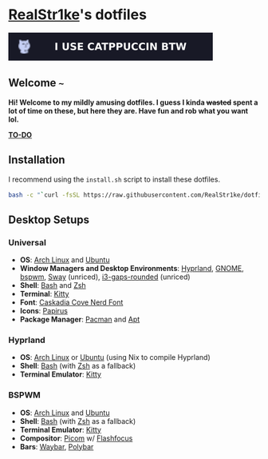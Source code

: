 # [RealStr1ke](https://github.com/RealStr1ke)'s dotfiles

![I use Catppuccin btw](assets/images/catppuccin.svg)
## Welcome `~`

**Hi! Welcome to my mildly amusing dotfiles. I guess I kinda ~~wasted~~ spent a lot of time on these, but here they are. Have fun and rob what you want lol.**

**[TO-DO](TODO.md)**
## Installation

I recommend using the `install.sh` script to install these dotfiles.

```Bash
bash -c "`curl -fsSL https://raw.githubusercontent.com/RealStr1ke/dotfiles/master/install.sh`"
```

## Desktop Setups

### **Universal**

- **OS**: [Arch Linux](https://archlinux.org/) and [Ubuntu](https://ubuntu.com/)
- **Window Managers and Desktop Environments**: [Hyprland](https://github.com/hyprwm/Hyprland), [GNOME](https://www.gnome.org/), [bspwm](https://github.com/baskerville/bspwm), [Sway](https://github.com/swaywm/sway) (unriced), [i3-gaps-rounded](https://github.com/jbenden/i3-gaps-rounded) (unriced)
- **Shell**: [Bash](https://www.gnu.org/software/bash/) and [Zsh](https://www.zsh.org/)
- **Terminal**: [Kitty](https://sw.kovidgoyal.net/kitty/)
- **Font**: [Caskadia Cove Nerd Font](https://nerdfonts.com/font-downloads)
- **Icons**: [Papirus](https://github.com/PapirusDevelopmentTeam/papirus-icon-theme)
- **Package Manager**: [Pacman](https://wiki.archlinux.org/index.php/Pacman) and [Apt](https://wiki.debian.org/Apt)

### **Hyprland**

- **OS**: [Arch Linux](https://archlinux.org/) or [Ubuntu](https://ubuntu.com/) (using Nix to compile Hyprland)
- **Shell**: [Bash](https://www.gnu.org/software/bash/) (with [Zsh](https://www.zsh.org/) as a fallback)
- **Terminal Emulator**: [Kitty](https://sw.kovidgoyal.net/kitty/)

### **BSPWM**

- **OS**: [Arch Linux](https://archlinux.org/) and [Ubuntu](https://ubuntu.com/)
- **Shell**: [Bash](https://www.gnu.org/software/bash/) (with [Zsh](https://www.zsh.org/) as a fallback)
- **Terminal Emulator**: [Kitty](https://sw.kovidgoyal.net/kitty/)
- **Compositor**: [Picom](https://github.com/yshui/picom) w/ [Flashfocus](https://github.com/fennerm/flashfocus)
- **Bars**: [Waybar](https://github.com/Alexays/Waybar), [Polybar](https://github.com/polybar/polybar)

